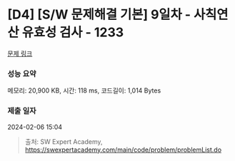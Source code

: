# [D4] [S/W 문제해결 기본] 9일차 - 사칙연산 유효성 검사 - 1233 

[문제 링크](https://swexpertacademy.com/main/code/problem/problemDetail.do?contestProbId=AV141176AIwCFAYD) 

### 성능 요약

메모리: 20,900 KB, 시간: 118 ms, 코드길이: 1,014 Bytes

### 제출 일자

2024-02-06 15:04



> 출처: SW Expert Academy, https://swexpertacademy.com/main/code/problem/problemList.do